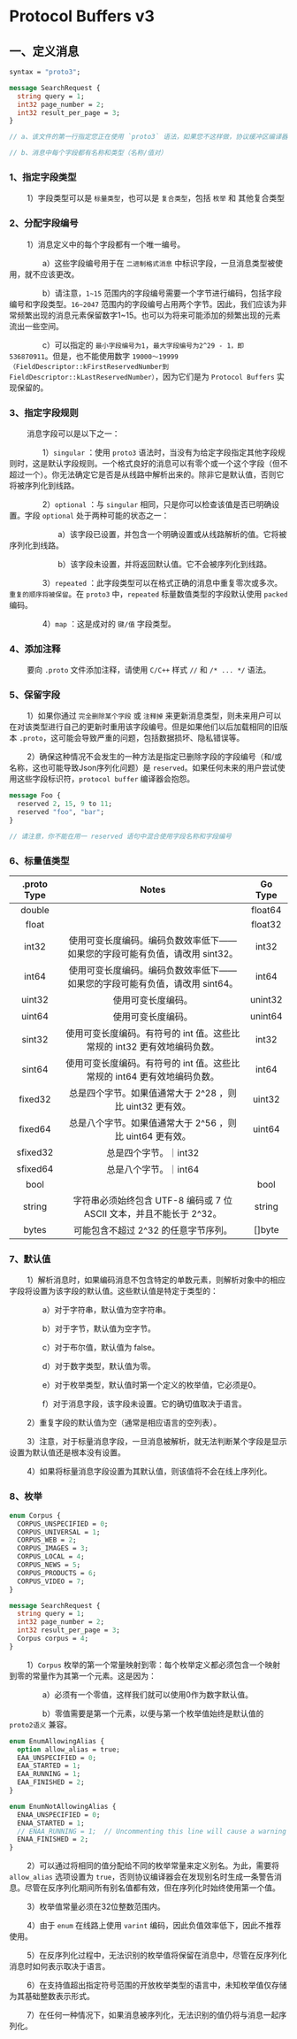 # Protocol Buffers v3

## 一、定义消息
```proto
syntax = "proto3";

message SearchRequest {
  string query = 1;
  int32 page_number = 2;
  int32 result_per_page = 3;
}

// a、该文件的第一行指定您正在使用 `proto3` 语法，如果您不这样做，协议缓冲区编译器将假定您正在使用 `proto2`。这必须是文件的第一个非空、非注释行。

// b、消息中每个字段都有名称和类型（名称/值对）
```



### 1、指定字段类型

&emsp;&emsp; 1）字段类型可以是 `标量类型`，也可以是 `复合类型`，包括 `枚举` 和 其他复合类型

### 2、分配字段编号

&emsp;&emsp; 1）消息定义中的每个字段都有一个唯一编号。

&emsp;&emsp;&emsp;&emsp; a）这些字段编号用于在 `二进制格式消息` 中标识字段，一旦消息类型被使用，就不应该更改。

&emsp;&emsp;&emsp;&emsp; b）请注意，`1~15` 范围内的字段编号需要一个字节进行编码，包括字段编号和字段类型。`16~2047` 范围内的字段编号占用两个字节。因此，我们应该为非常频繁出现的消息元素保留数字1~15。也可以为将来可能添加的频繁出现的元素流出一些空间。

&emsp;&emsp;&emsp;&emsp; c）可以指定的 `最小字段编号为1`，`最大字段编号为2^29 - 1，即 536870911`。但是，也不能使用数字 `19000～19999（FieldDescriptor::kFirstReservedNumber到 FieldDescriptor::kLastReservedNumber）`，因为它们是为 `Protocol Buffers` 实现保留的。


### 3、指定字段规则

&emsp;&emsp; 消息字段可以是以下之一：

&emsp;&emsp;&emsp;&emsp; 1）`singular` ：使用 `proto3` 语法时，当没有为给定字段指定其他字段规则时，这是默认字段规则。一个格式良好的消息可以有零个或一个这个字段（但不超过一个）。你无法确定它是否是从线路中解析出来的。除非它是默认值，否则它将被序列化到线路。

&emsp;&emsp;&emsp;&emsp; 2）`optional` ：与 `singular` 相同，只是你可以检查该值是否已明确设置。字段 `optional` 处于两种可能的状态之一：

&emsp;&emsp;&emsp;&emsp;&emsp;&emsp; a）该字段已设置，并包含一个明确设置或从线路解析的值。它将被序列化到线路。

&emsp;&emsp;&emsp;&emsp;&emsp;&emsp; b）该字段未设置，并将返回默认值。它不会被序列化到线路。

&emsp;&emsp;&emsp;&emsp; 3）`repeated` ：此字段类型可以在格式正确的消息中重复零次或多次。`重复的顺序将被保留`。在 `proto3` 中，`repeated` 标量数值类型的字段默认使用 `packed` 编码。

&emsp;&emsp;&emsp;&emsp; 4）`map` ：这是成对的 `键/值` 字段类型。 


### 4、添加注释

&emsp;&emsp; 要向 `.proto` 文件添加注释，请使用 `C/C++` 样式 `//` 和 `/* ... */` 语法。


### 5、保留字段

&emsp;&emsp; 1）如果你通过 `完全删除某个字段` 或 `注释掉` 来更新消息类型，则未来用户可以在对该类型进行自己的更新时重用该字段编号。但是如果他们以后加载相同的旧版本 `.proto`，这可能会导致严重的问题，包括数据损坏、隐私错误等。

&emsp;&emsp; 2）确保这种情况不会发生的一种方法是指定已删除字段的字段编号（和/或名称，这也可能导致Json序列化问题）是 `reserved`。如果任何未来的用户尝试使用这些字段标识符，`protocol buffer` 编译器会抱怨。

```proto
message Foo {
  reserved 2, 15, 9 to 11;
  reserved "foo", "bar";
}

// 请注意，你不能在用一 reserved 语句中混合使用字段名称和字段编号
```

### 6、标量值类型

| .proto Type | Notes | Go Type |
| :---------: | :---: | :-----: |
| double |  | float64 |
| float  |  |   float32 |
| int32 | 使用可变长度编码。编码负数效率低下——如果您的字段可能有负值，请改用 sint32。| int32 |
| int64 | 使用可变长度编码。编码负数效率低下——如果您的字段可能有负值，请改用 sint64。| int64 |
| uint32 | 使用可变长度编码。| unint32 |
| uint64 | 使用可变长度编码。| unint64 |
| sint32 | 使用可变长度编码。有符号的 int 值。这些比常规的 int32 更有效地编码负数。| int32 |
| sint64 | 使用可变长度编码。有符号的 int 值。这些比常规的 int64 更有效地编码负数。| int64 |
| fixed32 | 总是四个字节。如果值通常大于 2^28 ，则比 uint32 更有效。| uint32 |
| fixed64 | 总是八个字节。如果值通常大于 2^56 ，则比 uint64 更有效。| uint64 |
| sfixed32 | 总是四个字节。｜int32 |
| sfixed64 | 总是八个字节。｜int64 |
| bool |  | bool |
| string | 字符串必须始终包含 UTF-8 编码或 7 位 ASCII 文本，并且不能长于 2^32。| string |
| bytes | 可能包含不超过 2^32 的任意字节序列。| []byte |


### 7、默认值

&emsp;&emsp; 1）解析消息时，如果编码消息不包含特定的单数元素，则解析对象中的相应字段将设置为该字段的默认值。这些默认值是特定于类型的：

&emsp;&emsp;&emsp;&emsp; a）对于字符串，默认值为空字符串。

&emsp;&emsp;&emsp;&emsp; b）对于字节，默认值为空字节。

&emsp;&emsp;&emsp;&emsp; c）对于布尔值，默认值为 false。

&emsp;&emsp;&emsp;&emsp; d）对于数字类型，默认值为零。

&emsp;&emsp;&emsp;&emsp; e）对于枚举类型，默认值时第一个定义的枚举值，它必须是0。

&emsp;&emsp;&emsp;&emsp; f）对于消息字段，该字段未设置。它的确切值取决于语言。

&emsp;&emsp; 2）重复字段的默认值为空（通常是相应语言的空列表）。

&emsp;&emsp; 3）注意，对于标量消息字段，一旦消息被解析，就无法判断某个字段是显示设置为默认值还是根本没有设置。

&emsp;&emsp; 4）如果将标量消息字段设置为其默认值，则该值将不会在线上序列化。


### 8、枚举

```proto
enum Corpus {
  CORPUS_UNSPECIFIED = 0;
  CORPUS_UNIVERSAL = 1;
  CORPUS_WEB = 2;
  CORPUS_IMAGES = 3;
  CORPUS_LOCAL = 4;
  CORPUS_NEWS = 5;
  CORPUS_PRODUCTS = 6;
  CORPUS_VIDEO = 7;
}

message SearchRequest {
  string query = 1;
  int32 page_number = 2;
  int32 result_per_page = 3;
  Corpus corpus = 4;
}
```

&emsp;&emsp; 1）`Corpus` 枚举的第一个常量映射到零：每个枚举定义都必须包含一个映射到零的常量作为其第一个元素。这是因为：

&emsp;&emsp;&emsp;&emsp; a）必须有一个零值，这样我们就可以使用0作为数字默认值。

&emsp;&emsp;&emsp;&emsp; b）零值需要是第一个元素，以便与第一个枚举值始终是默认值的 `proto2语义` 兼容。

```proto
enum EnumAllowingAlias {
  option allow_alias = true;
  EAA_UNSPECIFIED = 0;
  EAA_STARTED = 1;
  EAA_RUNNING = 1;
  EAA_FINISHED = 2;
}

enum EnumNotAllowingAlias {
  ENAA_UNSPECIFIED = 0;
  ENAA_STARTED = 1;
  // ENAA_RUNNING = 1;  // Uncommenting this line will cause a warning message.
  ENAA_FINISHED = 2;
}

```

&emsp;&emsp; 2）可以通过将相同的值分配给不同的枚举常量来定义别名。为此，需要将 `allow_alias` 选项设置为 `true`，否则协议编译器会在发现别名时生成一条警告消息。尽管在反序列化期间所有别名值都有效，但在序列化时始终使用第一个值。

&emsp;&emsp; 3）枚举值常量必须在32位整数范围内。

&emsp;&emsp; 4）由于 `enum` 在线路上使用 `varint` 编码，因此负值效率低下，因此不推荐使用。

&emsp;&emsp; 5）在反序列化过程中，无法识别的枚举值将保留在消息中，尽管在反序列化消息时如何表示取决于语言。

&emsp;&emsp; 6）在支持值超出指定符号范围的开放枚举类型的语言中，未知枚举值仅存储为其基础整数表示形式。

&emsp;&emsp; 7）在任何一种情况下，如果消息被序列化，无法识别的值仍将与消息一起序列化。